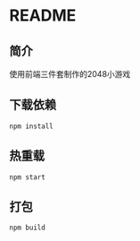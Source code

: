 # README

## 简介

使用前端三件套制作的2048小游戏

## 下载依赖

```
npm install
```


## 热重载

```
npm start
```

## 打包

```
npm build
```

